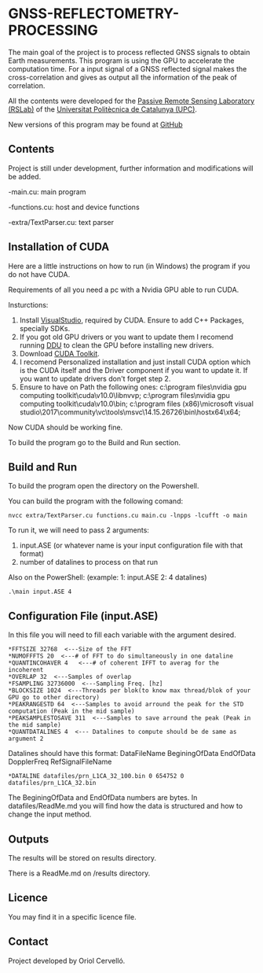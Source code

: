 # GNSS-REFLECTOMETRY-PROCESSING

The main goal of the project is to process reflected GNSS signals to obtain Earth measurements.
This program is using the GPU to accelerate the computation time. For a input signal of a GNSS reflected signal
makes the cross-correlation and gives as output all the information of the peak of correlation.

All the contents were developed for the [Passive Remote Sensing Laboratory (RSLab)](http://www.tsc.upc.edu/rslab/Passive%20Remote%20Sensing/welcome) of the [Universitat Politècnica de Catalunya (UPC)](http://www.upc.edu/?set_language=en).

New versions of this program may be found at [GitHub](https://github.com/oriolcervello/GNSS-REFLECTOMETRY-PROCESSING/) 

## Contents
Project is still under development, further information and modifications will be added.

-main.cu: main program

-functions.cu: host and device functions

-extra/TextParser.cu: text parser


## Installation of CUDA

Here are a little instructions on how to run (in Windows) the program if you do not have CUDA.

Requirements of all you need a pc with a Nvidia GPU able to run CUDA.

Insturctions: 

1. Install [VisualStudio](https://visualstudio.microsoft.com/vs/), required by CUDA. Ensure to add C++ Packages, specially SDKs.
2. If you got old GPU drivers or you want to update them I recomend running [DDU](https://www.guru3d.com/files-details/display-driver-uninstaller-download.html) to clean the GPU before installing new drivers.
3. Download [CUDA Toolkit](https://developer.nvidia.com/cuda-downloads).
4. I recomend Personalized installation and just install CUDA option which is the CUDA itself and the Driver component if you want to update it. If you want to update drivers don't forget step 2.
5. Ensure to have on Path the following ones:
c:\program files\nvidia gpu computing toolkit\cuda\v10.0\libnvvp;
c:\program files\nvidia gpu computing toolkit\cuda\v10.0\bin;
c:\program files (x86)\microsoft visual studio\2017\community\vc\tools\msvc\14.15.26726\bin\hostx64\x64;

Now CUDA should be working fine.

To build the program go to the Build and Run section.

## Build and Run

To build the program open the directory on the Powershell.

You can build the program with the following comand:

    nvcc extra/TextParser.cu functions.cu main.cu -lnpps -lcufft -o main

To run it, we will need to pass 2 arguments:
1. input.ASE (or whatever name is your input configuration file with that format)
2. number of datalines to process on that run

Also on the PowerShell: (example: 1: input.ASE 2: 4 datalines)

    .\main input.ASE 4


## Configuration File (input.ASE)
In this file you will need to fill each variable with the argument desired.

    *FFTSIZE 32768  <---Size of the FFT
    *NUMOFFFTS 20  <---# of FFT to do simultaneously in one dataline
    *QUANTINCOHAVER 4   <---# of coherent IFFT to averag for the incoherent
    *OVERLAP 32  <---Samples of overlap
    *FSAMPLING 32736000  <---Sampling Freq. [hz]
    *BLOCKSIZE 1024  <---Threads per blok(to know max thread/blok of your GPU go to other directory)
    *PEAKRANGESTD 64  <---Samples to avoid arround the peak for the STD computation (Peak in the mid sample)
    *PEAKSAMPLESTOSAVE 311  <---Samples to save arround the peak (Peak in the mid sample)
    *QUANTDATALINES 4  <--- Datalines to compute should be de same as argument 2

Datalines should have this format: DataFileName BeginingOfData EndOfData DopplerFreq RefSignalFileName

    *DATALINE datafiles/prn_L1CA_32_100.bin 0 654752 0 datafiles/prn_L1CA_32.bin

The BeginingOfData and EndOfData numbers are bytes. In datafiles/ReadMe.md you will find how the data is structured and how to change the input method.

## Outputs
The results will be stored on results directory.

There is a ReadMe.md on /results directory.

## Licence
You may find it in a specific licence file.

## Contact
Project developed by Oriol Cervelló.
